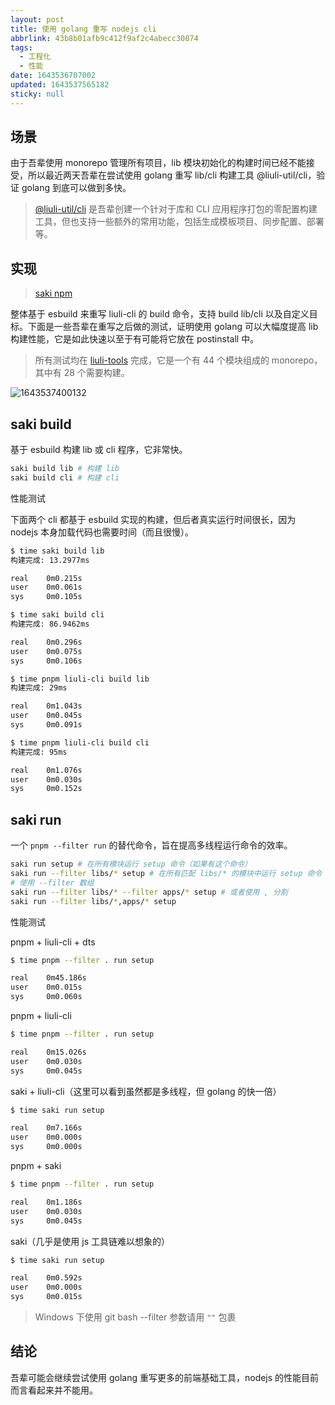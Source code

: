 ```yaml
---
layout: post
title: 使用 golang 重写 nodejs cli
abbrlink: 43b8b01afb9c412f9af2c4abecc30874
tags:
  - 工程化
  - 性能
date: 1643536707002
updated: 1643537565182
sticky: null
---
```


## 场景

由于吾辈使用 monorepo 管理所有项目，lib 模块初始化的构建时间已经不能接受，所以最近两天吾辈在尝试使用 golang 重写 lib/cli 构建工具 @liuli-util/cli，验证 golang 到底可以做到多快。

> [@liuli-util/cli](https://www.npmjs.com/package/@liuli-util/cli) 是吾辈创建一个针对于库和 CLI 应用程序打包的零配置构建工具，但也支持一些额外的常用功能，包括生成模板项目、同步配置、部署等。

## 实现

> [saki npm](https://www.npmjs.com/package/@liuli-util/saki)

整体基于 esbuild 来重写 liuli-cli 的 build 命令，支持 build lib/cli 以及自定义目标。下面是一些吾辈在重写之后做的测试，证明使用 golang 可以大幅度提高 lib 构建性能，它是如此快速以至于有可能将它放在 postinstall 中。

> 所有测试均在 [liuli-tools](https://github.com/rxliuli/liuli-tools) 完成，它是一个有 44 个模块组成的 monorepo，其中有 28 个需要构建。

![1643537400132](/resource/692724515dde4fd4905300b4526fe8d4.png)

## saki build

基于 esbuild 构建 lib 或 cli 程序，它非常快。

```sh
saki build lib # 构建 lib
saki build cli # 构建 cli
```

性能测试

下面两个 cli 都基于 esbuild 实现的构建，但后者真实运行时间很长，因为 nodejs 本身加载代码也需要时间（而且很慢）。

```sh
$ time saki build lib
构建完成: 13.2977ms

real    0m0.215s
user    0m0.061s
sys     0m0.105s

$ time saki build cli
构建完成: 86.9462ms

real    0m0.296s
user    0m0.075s
sys     0m0.106s
```

```sh
$ time pnpm liuli-cli build lib
构建完成: 29ms

real    0m1.043s
user    0m0.045s
sys     0m0.091s

$ time pnpm liuli-cli build cli
构建完成: 95ms

real    0m1.076s
user    0m0.030s
sys     0m0.152s
```

## saki run

一个 `pnpm --filter run` 的替代命令，旨在提高多线程运行命令的效率。

```sh
saki run setup # 在所有模块运行 setup 命令（如果有这个命令）
saki run --filter libs/* setup # 在所有匹配 libs/* 的模块中运行 setup 命令
# 使用 --filter 数组
saki run --filter libs/* --filter apps/* setup # 或者使用 , 分割
saki run --filter libs/*,apps/* setup
```

性能测试

pnpm + liuli-cli + dts

```sh
$ time pnpm --filter . run setup

real    0m45.186s
user    0m0.015s
sys     0m0.060s
```

pnpm + liuli-cli

```sh
$ time pnpm --filter . run setup

real    0m15.026s
user    0m0.030s
sys     0m0.045s
```

saki + liuli-cli（这里可以看到虽然都是多线程，但 golang 的快一倍）

```sh
$ time saki run setup

real    0m7.166s
user    0m0.000s
sys     0m0.000s
```

pnpm + saki

```sh
$ time pnpm --filter . run setup

real    0m1.186s
user    0m0.030s
sys     0m0.045s
```

saki（几乎是使用 js 工具链难以想象的）

```sh
$ time saki run setup

real    0m0.592s
user    0m0.000s
sys     0m0.015s
```

> Windows 下使用 git bash --filter 参数请用 `""` 包裹

## 结论

吾辈可能会继续尝试使用 golang 重写更多的前端基础工具，nodejs 的性能目前而言看起来并不能用。
